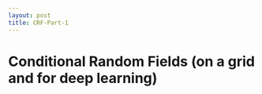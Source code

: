 ```yaml
---
layout: post
title: CRF-Part-1
---
```


# Conditional Random Fields (on a grid and for deep learning)

